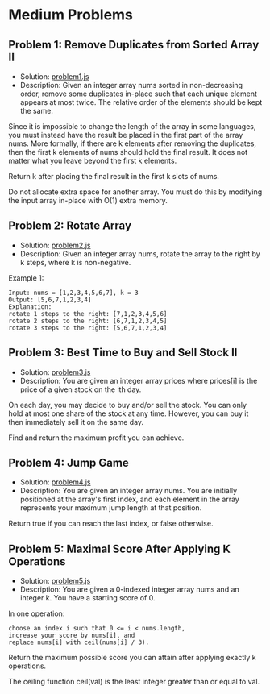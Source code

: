# Medium Problems

## Problem 1: Remove Duplicates from Sorted Array II

- Solution: [problem1.js](./problem1.js)
- Description: Given an integer array nums sorted in non-decreasing order, remove some duplicates in-place such that each unique element appears at most twice. The relative order of the elements should be kept the same.

Since it is impossible to change the length of the array in some languages, you must instead have the result be placed in the first part of the array nums. More formally, if there are k elements after removing the duplicates, then the first k elements of nums should hold the final result. It does not matter what you leave beyond the first k elements.

Return k after placing the final result in the first k slots of nums.

Do not allocate extra space for another array. You must do this by modifying the input array in-place with O(1) extra memory.

## Problem 2: Rotate Array

- Solution: [problem2.js](./problem2.js)
- Description: Given an integer array nums, rotate the array to the right by k steps, where k is non-negative.

Example 1:

```
Input: nums = [1,2,3,4,5,6,7], k = 3
Output: [5,6,7,1,2,3,4]
Explanation:
rotate 1 steps to the right: [7,1,2,3,4,5,6]
rotate 2 steps to the right: [6,7,1,2,3,4,5]
rotate 3 steps to the right: [5,6,7,1,2,3,4]
```

## Problem 3: Best Time to Buy and Sell Stock II

- Solution: [problem3.js](./problem3.js)
- Description: You are given an integer array prices where prices[i] is the price of a given stock on the ith day.

On each day, you may decide to buy and/or sell the stock. You can only hold at most one share of the stock at any time. However, you can buy it then immediately sell it on the same day.

Find and return the maximum profit you can achieve.

## Problem 4: Jump Game

- Solution: [problem4.js](./problem4.js)
- Description: You are given an integer array nums. You are initially positioned at the array's first index, and each element in the array represents your maximum jump length at that position.

Return true if you can reach the last index, or false otherwise.

## Problem 5: Maximal Score After Applying K Operations

- Solution: [problem5.js](./problem5.js)
- Description: You are given a 0-indexed integer array nums and an integer k. You have a starting score of 0.

In one operation:

    choose an index i such that 0 <= i < nums.length,
    increase your score by nums[i], and
    replace nums[i] with ceil(nums[i] / 3).

Return the maximum possible score you can attain after applying exactly k operations.

The ceiling function ceil(val) is the least integer greater than or equal to val.
